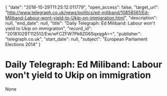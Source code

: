{
  "date": "2018-10-29T11:25:12.011779", 
  "open_access": false, 
  "target_url": "http://www.telegraph.co.uk/news/politics/ed-miliband/10858561/Ed-Miliband-Labour-wont-yield-to-Ukip-on-immigration.html", 
  "description": null, 
  "end_date": null, 
  "title": "Daily Telegraph: Ed Miliband: Labour won't yield to Ukip on immigration", 
  "record_id": "20181029T112512/Ew/wFCZFW7Pk6ZG6SqxqgA==", 
  "publisher": "telegraph.co.uk", 
  "start_date": null, 
  "subject": "European Parliament Elections 2014"
}

# Daily Telegraph: Ed Miliband: Labour won't yield to Ukip on immigration

None